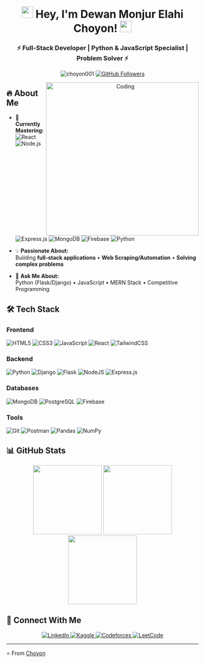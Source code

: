 <h1 align="center">
  <img src="https://media.giphy.com/media/v1.Y2lkPTc5MGI3NjExcWJtZ2V6b2V1eG5tN3F0dWZqY2V5Y2N6dGJ0bG5xYzR6eGJ2eSZlcD12MV9pbnRlcm5hbF9naWZfYnlfaWQmY3Q9cw/hvRJCLFzcasrR4ia7z/giphy.gif" width="30px"> 
  Hey, I'm Dewan Monjur Elahi Choyon!
  <img src="https://media.giphy.com/media/v1.Y2lkPTc5MGI3NjExdWlqY2V1d3Y4Y2JmY3F2dGZqZzR6dW5oNnJtYzR6eGJ2eSZlcD12MV9pbnRlcm5hbF9naWZfYnlfaWQmY3Q9cw/HwBlFQZFcAoUcPHZdX/giphy.gif" width="30px">
</h1>

<h3 align="center">⚡ Full-Stack Developer | Python & JavaScript Specialist | Problem Solver ⚡</h3>

<p align="center">
  <img src="https://komarev.com/ghpvc/?username=choyon001&label=Profile%20views&color=0e75b6&style=flat" alt="choyon001" />
  <a href="https://github.com/choyon001?tab=followers">
    <img src="https://img.shields.io/github/followers/choyon001?label=Follow&style=social&color=blue" alt="GitHub Followers">
  </a>
</p>

<div align="center">
  <img align="right" alt="Coding" width="400" src="https://raw.githubusercontent.com/rahuldkjain/github-profile-readme-generator/master/src/images/coding.gif">
</div>

## 🔥 About Me

- 🌱 **Currently Mastering:**  
  ![React](https://img.shields.io/badge/-React-61DAFB?logo=react&logoColor=white&style=flat)
  ![Node.js](https://img.shields.io/badge/-Node.js-339933?logo=node.js&logoColor=white&style=flat)
  ![Express.js](https://img.shields.io/badge/-Express.js-000000?logo=express&logoColor=white&style=flat)
  ![MongoDB](https://img.shields.io/badge/-MongoDB-47A248?logo=mongodb&logoColor=white&style=flat)
  ![Firebase](https://img.shields.io/badge/-Firebase-FFCA28?logo=firebase&logoColor=black&style=flat)
  ![Python](https://img.shields.io/badge/-Python-3776AB?logo=python&logoColor=white&style=flat)

- 💡 **Passionate About:**  
  Building **full-stack applications** • **Web Scraping/Automation** • **Solving complex problems**

- 💬 **Ask Me About:**  
  Python (Flask/Django) • JavaScript • MERN Stack • Competitive Programming


## 🛠️ Tech Stack

### Frontend
![HTML5](https://img.shields.io/badge/html5-%23E34F26.svg?style=for-the-badge&logo=html5&logoColor=white)
![CSS3](https://img.shields.io/badge/css3-%231572B6.svg?style=for-the-badge&logo=css3&logoColor=white)
![JavaScript](https://img.shields.io/badge/javascript-%23323330.svg?style=for-the-badge&logo=javascript&logoColor=%23F7DF1E)
![React](https://img.shields.io/badge/react-%2320232a.svg?style=for-the-badge&logo=react&logoColor=%2361DAFB)
![TailwindCSS](https://img.shields.io/badge/tailwindcss-%2338B2AC.svg?style=for-the-badge&logo=tailwind-css&logoColor=white)

### Backend
![Python](https://img.shields.io/badge/python-3670A0?style=for-the-badge&logo=python&logoColor=ffdd54)
![Django](https://img.shields.io/badge/django-%23092E20.svg?style=for-the-badge&logo=django&logoColor=white)
![Flask](https://img.shields.io/badge/flask-%23000.svg?style=for-the-badge&logo=flask&logoColor=white)
![NodeJS](https://img.shields.io/badge/node.js-6DA55F?style=for-the-badge&logo=node.js&logoColor=white)
![Express.js](https://img.shields.io/badge/express.js-%23404d59.svg?style=for-the-badge&logo=express&logoColor=%2361DAFB)

### Databases
![MongoDB](https://img.shields.io/badge/MongoDB-%234ea94b.svg?style=for-the-badge&logo=mongodb&logoColor=white)
![PostgreSQL](https://img.shields.io/badge/postgresql-%23316192.svg?style=for-the-badge&logo=postgresql&logoColor=white)
![Firebase](https://img.shields.io/badge/firebase-%23039BE5.svg?style=for-the-badge&logo=firebase)

### Tools
![Git](https://img.shields.io/badge/git-%23F05033.svg?style=for-the-badge&logo=git&logoColor=white)
![Postman](https://img.shields.io/badge/Postman-FF6C37?style=for-the-badge&logo=postman&logoColor=white)
![Pandas](https://img.shields.io/badge/pandas-%23150458.svg?style=for-the-badge&logo=pandas&logoColor=white)
![NumPy](https://img.shields.io/badge/numpy-%23013243.svg?style=for-the-badge&logo=numpy&logoColor=white)

## 📊 GitHub Stats

<div align="center">
  <img height="180em" src="https://github-readme-stats.vercel.app/api?username=choyon001&show_icons=true&theme=dark&hide_border=true&include_all_commits=true&count_private=true"/>
  <img height="180em" src="https://github-readme-stats.vercel.app/api/top-langs/?username=choyon001&layout=compact&langs_count=8&theme=dark&hide_border=true"/>
  <img height="180em" src="https://streak-stats.demolab.com/?user=choyon001&theme=dark&hide_border=true"/>
</div>

## 🤝 Connect With Me

<p align="center">
  <a href="https://www.linkedin.com/in/dewan-monjur/" target="_blank">
    <img src="https://img.shields.io/badge/LinkedIn-0077B5?style=for-the-badge&logo=linkedin&logoColor=white" alt="LinkedIn"/>
  </a>
  <a href="https://kaggle.com/choyon001" target="_blank">
    <img src="https://img.shields.io/badge/Kaggle-20BEFF?style=for-the-badge&logo=Kaggle&logoColor=white" alt="Kaggle"/>
  </a>
  <a href="https://codeforces.com/profile/choyon001" target="_blank">
    <img src="https://img.shields.io/badge/Codeforces-1F8ACB?style=for-the-badge&logo=codeforces&logoColor=white" alt="Codeforces"/>
  </a>
  <a href="https://www.leetcode.com/choyon001" target="_blank">
    <img src="https://img.shields.io/badge/-LeetCode-FFA116?style=for-the-badge&logo=LeetCode&logoColor=black" alt="LeetCode"/>
  </a>
</p>

---

⭐️ From [Choyon](https://github.com/choyon001)
